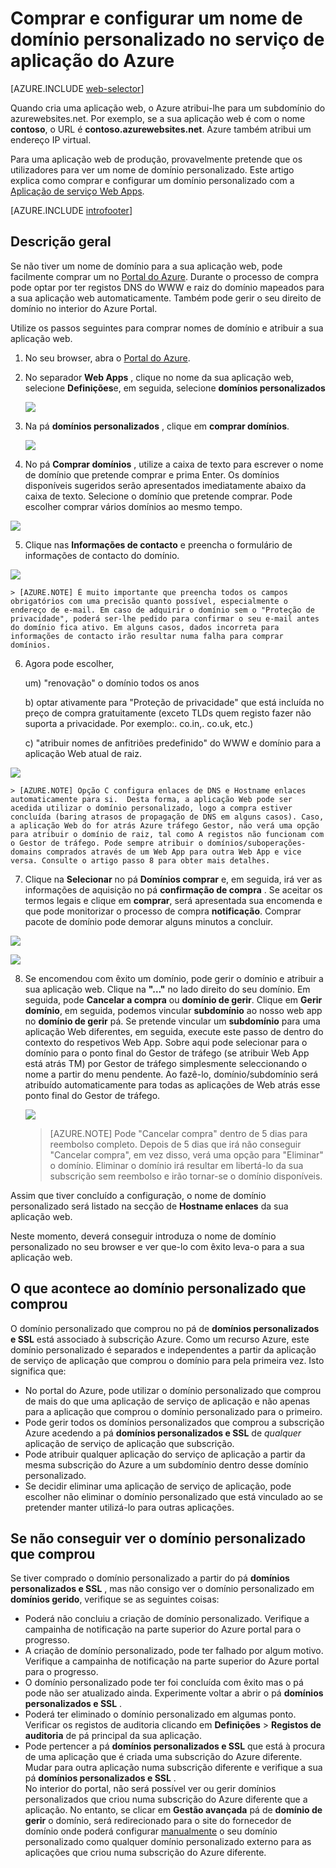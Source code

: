 <properties
    pageTitle="Como adquirir um nome de domínio personalizado no Azure aplicação de serviço Web Apps"
    description="Saiba como adquirir um nome de domínio personalizado com uma aplicação web na aplicação de serviço de Azure."
    services="app-service\web"
    documentationCenter=""
    authors="rmcmurray"
    manager="wpickett"
    editor=""/>

<tags
    ms.service="app-service-web"
    ms.workload="web"
    ms.tgt_pltfrm="na"
    ms.devlang="na"
    ms.topic="article"
    ms.date="08/11/2016"
    ms.author="robmcm"/>

# <a name="buy-and-configure-a-custom-domain-name-in-azure-app-service"></a>Comprar e configurar um nome de domínio personalizado no serviço de aplicação do Azure

[AZURE.INCLUDE [web-selector](../../includes/websites-custom-domain-selector.md)]

Quando cria uma aplicação web, o Azure atribui-lhe para um subdomínio do azurewebsites.net. Por exemplo, se a sua aplicação web é com o nome **contoso**, o URL é **contoso.azurewebsites.net**. Azure também atribui um endereço IP virtual.

Para uma aplicação web de produção, provavelmente pretende que os utilizadores para ver um nome de domínio personalizado. Este artigo explica como comprar e configurar um domínio personalizado com a [Aplicação de serviço Web Apps](http://go.microsoft.com/fwlink/?LinkId=529714). 

[AZURE.INCLUDE [introfooter](../../includes/custom-dns-web-site-intro-notes.md)]


## <a name="overview"></a>Descrição geral

Se não tiver um nome de domínio para a sua aplicação web, pode facilmente comprar um no [Portal do Azure](https://portal.azure.com/). Durante o processo de compra pode optar por ter registos DNS do WWW e raiz do domínio mapeados para a sua aplicação web automaticamente. Também pode gerir o seu direito de domínio no interior do Azure Portal.


Utilize os passos seguintes para comprar nomes de domínio e atribuir a sua aplicação web.

1. No seu browser, abra o [Portal do Azure](https://portal.azure.com/).

2. No separador **Web Apps** , clique no nome da sua aplicação web, selecione **Definições**e, em seguida, selecione **domínios personalizados**

    ![](./media/custom-dns-web-site-buydomains-web-app/dncmntask-cname-6.png)

3. Na pá **domínios personalizados** , clique em **comprar domínios**.

    ![](./media/custom-dns-web-site-buydomains-web-app/dncmntask-cname-buydomains-1.png)

4. No pá **Comprar domínios** , utilize a caixa de texto para escrever o nome de domínio que pretende comprar e prima Enter. Os domínios disponíveis sugeridos serão apresentados imediatamente abaixo da caixa de texto. Selecione o domínio que pretende comprar. Pode escolher comprar vários domínios ao mesmo tempo. 

  ![](./media/custom-dns-web-site-buydomains-web-app/dncmntask-cname-buydomains-2.png)

5. Clique nas **Informações de contacto** e preencha o formulário de informações de contacto do domínio.

  ![](./media/custom-dns-web-site-buydomains-web-app/dncmntask-cname-buydomains-3.png)

    > [AZURE.NOTE] É muito importante que preencha todos os campos obrigatórios com uma precisão quanto possível, especialmente o endereço de e-mail. Em caso de adquirir o domínio sem o "Proteção de privacidade", poderá ser-lhe pedido para confirmar o seu e-mail antes do domínio fica ativo. Em alguns casos, dados incorreta para informações de contacto irão resultar numa falha para comprar domínios. 

6. Agora pode escolher,

    um) "renovação" o domínio todos os anos
    
    b) optar ativamente para "Proteção de privacidade" que está incluída no preço de compra gratuitamente (exceto TLDs quem registo fazer não suporta a privacidade. Por exemplo:. co.in,. co.uk, etc.)  
    
    c) "atribuir nomes de anfitriões predefinido" do WWW e domínio para a aplicação Web atual de raiz. 

  ![](./media/custom-dns-web-site-buydomains-web-app/dncmntask-cname-buydomains-2.5.png)
  
    > [AZURE.NOTE] Opção C configura enlaces de DNS e Hostname enlaces automaticamente para si.  Desta forma, a aplicação Web pode ser acedida utilizar o domínio personalizado, logo a compra estiver concluída (baring atrasos de propagação de DNS em alguns casos). Caso, a aplicação Web do for atrás Azure tráfego Gestor, não verá uma opção para atribuir o domínio de raiz, tal como A registos não funcionam com o Gestor de tráfego. Pode sempre atribuir o domínios/suboperações-domains comprados através de um Web App para outra Web App e vice versa. Consulte o artigo passo 8 para obter mais detalhes. 
    
7. Clique na **Selecionar** no pá **Domínios comprar** e, em seguida, irá ver as informações de aquisição no pá **confirmação de compra** . Se aceitar os termos legais e clique em **comprar**, será apresentada sua encomenda e que pode monitorizar o processo de compra **notificação**. Comprar pacote de domínio pode demorar alguns minutos a concluir. 

  ![](./media/custom-dns-web-site-buydomains-web-app/dncmntask-cname-buydomains-4.png)

  ![](./media/custom-dns-web-site-buydomains-web-app/dncmntask-cname-buydomains-5.png)

8. Se encomendou com êxito um domínio, pode gerir o domínio e atribuir a sua aplicação web. Clique na **"…"** no lado direito do seu domínio. Em seguida, pode **Cancelar a compra** ou **domínio de gerir**. Clique em **Gerir domínio**, em seguida, podemos vincular **subdomínio** ao nosso web app no **domínio de gerir** pá. Se pretende vincular um **subdomínio** para uma aplicação Web diferentes, em seguida, execute este passo de dentro do contexto do respetivos Web App. Sobre aqui pode selecionar para o domínio para o ponto final do Gestor de tráfego (se atribuir Web App está atrás TM) por Gestor de tráfego simplesmente seleccionando o nome a partir do menu pendente. Ao fazê-lo, domínio/subdomínio será atribuído automaticamente para todas as aplicações de Web atrás esse ponto final do Gestor de tráfego. 

    ![](./media/custom-dns-web-site-buydomains-web-app/dncmntask-cname-buydomains-6.png)

    > [AZURE.NOTE] Pode "Cancelar compra" dentro de 5 dias para reembolso completo. Depois de 5 dias que irá não conseguir "Cancelar compra", em vez disso, verá uma opção para "Eliminar" o domínio. Eliminar o domínio irá resultar em libertá-lo da sua subscrição sem reembolso e irão tornar-se o domínio disponíveis. 

Assim que tiver concluído a configuração, o nome de domínio personalizado será listado na secção de **Hostname enlaces** da sua aplicação web.

Neste momento, deverá conseguir introduza o nome de domínio personalizado no seu browser e ver que-lo com êxito leva-o para a sua aplicação web.
 
## <a name="what-happens-to-the-custom-domain-you-bought"></a>O que acontece ao domínio personalizado que comprou

O domínio personalizado que comprou no pá de **domínios personalizados e SSL** está associado à subscrição Azure. Como um recurso Azure, este domínio personalizado é separados e independentes a partir da aplicação de serviço de aplicação que comprou o domínio para pela primeira vez. Isto significa que:

- No portal do Azure, pode utilizar o domínio personalizado que comprou de mais do que uma aplicação de serviço de aplicação e não apenas para a aplicação que comprou o domínio personalizado para o primeiro. 
- Pode gerir todos os domínios personalizados que comprou a subscrição Azure acedendo a pá **domínios personalizados e SSL** de *qualquer* aplicação de serviço de aplicação que subscrição.
- Pode atribuir qualquer aplicação do serviço de aplicação a partir da mesma subscrição do Azure a um subdomínio dentro desse domínio personalizado.
- Se decidir eliminar uma aplicação de serviço de aplicação, pode escolher não eliminar o domínio personalizado que está vinculado ao se pretender manter utilizá-lo para outras aplicações.

## <a name="if-you-cant-see-the-custom-domain-you-bought"></a>Se não conseguir ver o domínio personalizado que comprou

Se tiver comprado o domínio personalizado a partir do pá **domínios personalizados e SSL** , mas não consigo ver o domínio personalizado em **domínios gerido**, verifique se as seguintes coisas:

- Poderá não concluiu a criação de domínio personalizado. Verifique a campainha de notificação na parte superior do Azure portal para o progresso.
- A criação de domínio personalizado, pode ter falhado por algum motivo. Verifique a campainha de notificação na parte superior do Azure portal para o progresso.
- O domínio personalizado pode ter foi concluída com êxito mas o pá pode não ser atualizado ainda. Experimente voltar a abrir o pá **domínios personalizados e SSL** .
- Poderá ter eliminado o domínio personalizado em algumas ponto. Verificar os registos de auditoria clicando em **Definições** > **Registos de auditoria** de pá principal da sua aplicação. 
- Pode pertencer a pá **domínios personalizados e SSL** que está à procura de uma aplicação que é criada uma subscrição do Azure diferente. Mudar para outra aplicação numa subscrição diferente e verifique a sua pá **domínios personalizados e SSL** .  
  No interior do portal, não será possível ver ou gerir domínios personalizados que criou numa subscrição do Azure diferente que a aplicação. No entanto, se clicar em **Gestão avançada** pá de **domínio de gerir** o domínio, será redirecionado para o site do fornecedor de domínio onde poderá configurar   [manualmente](web-sites-custom-domain-name.md) o seu domínio personalizado como qualquer domínio personalizado externo 
   para as aplicações que criou numa subscrição do Azure diferente. 


